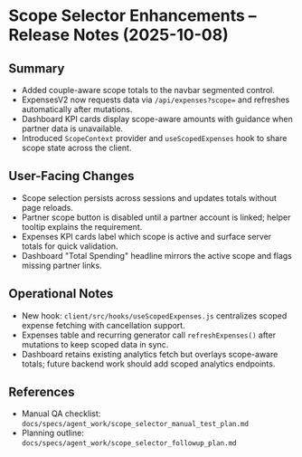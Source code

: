 # Scope Selector Enhancements – Release Notes (2025-10-08)

## Summary
- Added couple-aware scope totals to the navbar segmented control.
- ExpensesV2 now requests data via `/api/expenses?scope=` and refreshes automatically after mutations.
- Dashboard KPI cards display scope-aware amounts with guidance when partner data is unavailable.
- Introduced `ScopeContext` provider and `useScopedExpenses` hook to share scope state across the client.

## User-Facing Changes
- Scope selection persists across sessions and updates totals without page reloads.
- Partner scope button is disabled until a partner account is linked; helper tooltip explains the requirement.
- Expenses KPI cards label which scope is active and surface server totals for quick validation.
- Dashboard "Total Spending" headline mirrors the active scope and flags missing partner links.

## Operational Notes
- New hook: `client/src/hooks/useScopedExpenses.js` centralizes scoped expense fetching with cancellation support.
- Expenses table and recurring generator call `refreshExpenses()` after mutations to keep scoped data in sync.
- Dashboard retains existing analytics fetch but overlays scope-aware totals; future backend work should add scoped analytics endpoints.

## References
- Manual QA checklist: `docs/specs/agent_work/scope_selector_manual_test_plan.md`
- Planning outline: `docs/specs/agent_work/scope_selector_followup_plan.md`
